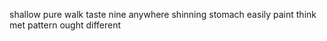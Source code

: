 shallow pure walk taste nine anywhere shinning stomach easily paint think met pattern ought different